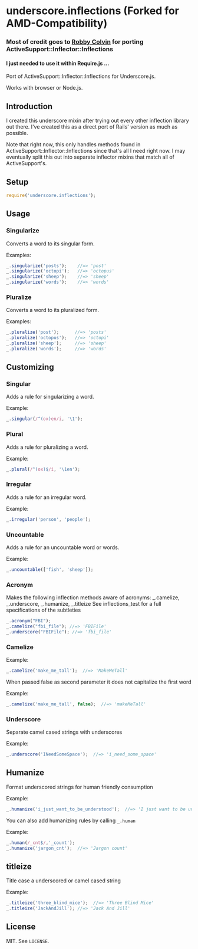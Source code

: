 # underscore.inflections (Forked for AMD-Compatibility)
### Most of credit goes to [Robby Colvin](https://github.com/geetarista/underscore.inflections) for porting ActiveSupport::Inflector::Inflections
#### I just needed to use it within Require.js ...

Port of ActiveSupport::Inflector::Inflections for Underscore.js.

Works with browser or Node.js.

## Introduction

I created this underscore mixin after trying out every other inflection library out there. I've created this as a direct port of Rails' version as much as possible.

Note that right now, this only handles methods found in ActiveSupport::Inflector::Inflections since that's all I need right now. I may eventually split this out into separate inflector mixins that match all of ActiveSupport's.

## Setup

```javascript
require('underscore.inflections');
```


## Usage

### Singularize

Converts a word to its singular form.

Examples:

```javascript
_.singularize('posts');    //=> 'post'
_.singularize('octopi');   //=> 'octopus'
_.singularize('sheep');    //=> 'sheep'
_.singularize('words');    //=> 'words'
```

### Pluralize

Converts a word to its pluralized form.

Examples:

```javascript
_.pluralize('post');      //=> 'posts'
_.pluralize('octopus');   //=> 'octopi'
_.pluralize('sheep');     //=> 'sheep'
_.pluralize('words');     //=> 'words'
```

## Customizing

### Singular

Adds a rule for singularizing a word.

Example:

```javascript
_.singular(/^(ox)en/i, '\1');
```

### Plural

Adds a rule for pluralizing a word.

Example:

```javascript
_.plural(/^(ox)$/i, '\1en');
```

### Irregular

Adds a rule for an irregular word.

Example:

```javascript
_.irregular('person', 'people');
```

### Uncountable

Adds a rule for an uncountable word or words.

Example:

```javascript
_.uncountable(['fish', 'sheep']);
```

### Acronym

Makes the following inflection methods aware of acronyms: _.camelize, _.underscore, _.humanize, _.titleize
See inflections_test for a full specifications of the subtleties

```javascript
_.acronym("FBI");
_.camelize("fbi_file"); //=> 'FBIFile'
_.underscore("FBIFile"); //=> 'fbi_file'
```

### Camelize

Example:
```javascript
_.camelize('make_me_tall');  //=> 'MakeMeTall'
```

When passed false as second parameter it does not capitalize the first word

Example:
```javascript
_.camelize('make_me_tall', false);  //=> 'makeMeTall'
```

### Underscore

Separate camel cased strings with underscores

Example:
```javascript
_.underscore('INeedSomeSpace');  //=> 'i_need_some_space'
```

## Humanize

Format underscored strings for human friendly consumption

Example:
```javascript
_.humanize('i_just_want_to_be_understood');  //=> 'I just want to be understood'
```

You can also add humanizing rules by calling ```_.human```

Example:
```javascript
_.human(/_cnt$/,'_count');
_.humanize('jargon_cnt');  //=> 'Jargon count'
```

## titleize

Title case a underscored or camel cased string

Example:
```javascript
_.titleize('three_blind_mice');  //=> 'Three Blind Mice'
_.titleize('JackAndJill'); //=> 'Jack And Jill'
```

## License

MIT. See `LICENSE`.

